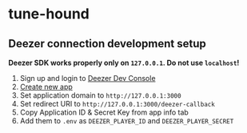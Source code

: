 # tune-hound

## Deezer connection development setup

**Deezer SDK works properly only on `127.0.0.1`. Do not use `localhost`!**

1. Sign up and login to [Deezer Dev Console](https://developers.deezer.com)
2. [Create new app](https://developers.deezer.com/myapps)
3. Set application domain to `http://127.0.0.1:3000`
4. Set redirect URI to `http://127.0.0.1:3000/deezer-callback`
5. Copy Application ID & Secret Key from app info tab
6. Add them to `.env` as `DEEZER_PLAYER_ID` and `DEEZER_PLAYER_SECRET`